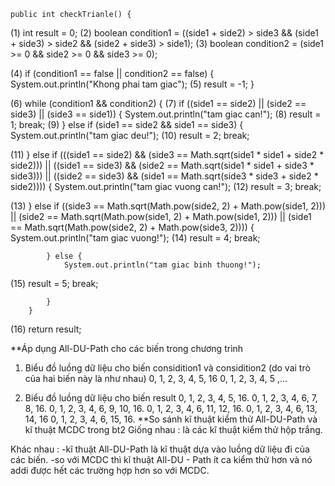 	public int checkTrianle() {
(1)		int result = 0;
(2)		boolean condition1 = ((side1 + side2) > side3
				&& (side1 + side3) > side2 && (side2 + side3) > side1);
(3)		boolean condition2 = (side1 >= 0 && side2 >= 0 && side3 >= 0);

(4)		if (condition1 == false || condition2 == false) {
			System.out.println("Khong phai tam giac");
(5)			result = -1;
		}

(6)		while (condition1 && condition2) {
(7)			if ((side1 == side2) || (side2 == side3) || (side3 == side1)) {
				System.out.println("tam giac can!");
(8)				result = 1;
				break;
(9)			} else if (side1 == side2 && side1 == side3) {
				System.out.println("tam giac deu!");
(10)				result = 2;
				break;

(11)			} else if (((side1 == side2) && (side3 == Math.sqrt(side1 * side1
					+ side2 * side2)))
					|| ((side1 == side3) && (side2 == Math.sqrt(side1 * side1
							+ side3 * side3)))
					|| ((side2 == side3) && (side1 == Math.sqrt(side3 * side3
							+ side2 * side2)))) {
				System.out.println("tam giac vuong can!");
(12)				result = 3;
				break;

(13)			} else if ((side3 == Math.sqrt(Math.pow(side2, 2)
					+ Math.pow(side1, 2)))
					|| (side2 == Math.sqrt(Math.pow(side1, 2)
							+ Math.pow(side1, 2)))
					|| (side1 == Math.sqrt(Math.pow(side2, 2)
							+ Math.pow(side3, 2)))) {
				System.out.println("tam giac vuong!");
(14)				result = 4;
				break;

			} else {
				System.out.println("tam giac binh thuong!");
(15)				result = 5;
				break;

			}
		}
(16)		return result;

**Áp dụng All-DU-Path cho các biến trong chương trình 

1. Biểu đồ luồng dữ liệu cho biến considition1 và considition2 (do vai trò của hai biến này là như nhau)
	0, 1, 2, 3, 4, 5, 16
	0, 1, 2, 3, 4, 5 ,...

2. Biểu đồ luồng dữ liệu cho biến result
	0, 1, 2, 3, 4, 5, 16.
	0, 1, 2, 3, 4, 6, 7, 8, 16.
	0, 1, 2, 3, 4, 6, 9, 10, 16.
	0, 1, 2, 3, 4, 6, 11, 12, 16.
	0, 1, 2, 3, 4, 6, 13, 14, 16
	0, 1, 2, 3, 4, 6, 15, 16.
**So sánh kĩ thuật kiểm thử All-DU-Path và kĩ thuật MCDC trong bt2 
Giống nhau : là các kĩ thuật kiểm thử hộp trắng.

Khác nhau : -kĩ thuật All-DU-Path là kĩ thuật dựa vào luồng dữ liệu đi của các biến.
	    -so với MCDC thì kĩ thuật All-DU - Path ít ca kiểm thử hơn và nó addi được hết các trường hợp hơn so với MCDC.

	